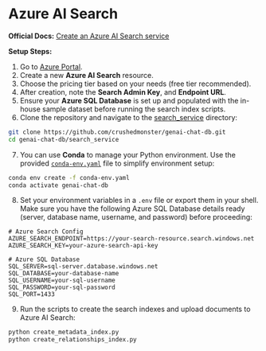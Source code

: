 # Azure AI Search

**Official Docs:** [Create an Azure AI Search service](https://learn.microsoft.com/en-us/azure/search/search-create-service-portal)

**Setup Steps:**
1. Go to [Azure Portal](https://portal.azure.com/).
2. Create a new **Azure AI Search** resource.
3. Choose the pricing tier based on your needs (free tier recommended).
4. After creation, note the **Search Admin Key**, and **Endpoint URL**.
5. Ensure your **Azure SQL Database** is set up and populated with the in-house sample dataset before running the search index scripts. 
6. Clone the repository and navigate to the [search_service](../search_service) directory:
```sh
git clone https://github.com/crushedmonster/genai-chat-db.git
cd genai-chat-db/search_service
```
7. You can use **Conda** to manage your Python environment. 
Use the provided [`conda-env.yaml`](../conda-env.yaml) file to simplify environment setup:
```sh
conda env create -f conda-env.yaml
conda activate genai-chat-db
```
8. Set your environment variables in a `.env` file or export them in your shell. Make sure you have the following Azure SQL Database details ready (server, database name, username, and password) before proceeding:
```env
# Azure Search Config
AZURE_SEARCH_ENDPOINT=https://your-search-resource.search.windows.net
AZURE_SEARCH_KEY=your-azure-search-api-key

# Azure SQL Database
SQL_SERVER=sql-server.database.windows.net
SQL_DATABASE=your-database-name
SQL_USERNAME=your-sql-username
SQL_PASSWORD=your-sql-password
SQL_PORT=1433
```
9. Run the scripts to create the search indexes and upload documents to Azure AI Search:
```sh
python create_metadata_index.py
python create_relationships_index.py
```